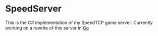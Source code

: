 # SpeedServer
This is the C# implementation of my SpeedTCP game server.
Currently working on a rewrite of this server in [Go](https://github.com/lukesbart/SpeedTCPGo)
